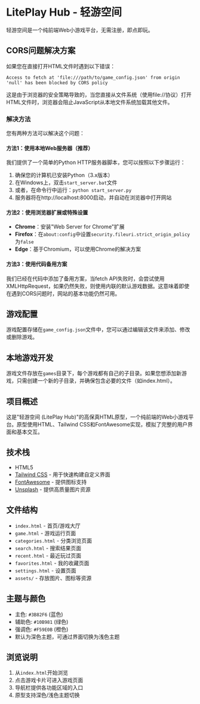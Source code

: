 # LitePlay Hub - 轻游空间

轻游空间是一个纯前端Web小游戏平台，无需注册，即点即玩。

## CORS问题解决方案

如果您在直接打开HTML文件时遇到以下错误：

```
Access to fetch at 'file:///path/to/game_config.json' from origin 'null' has been blocked by CORS policy
```

这是由于浏览器的安全策略导致的，当您直接从文件系统（使用file://协议）打开HTML文件时，浏览器会阻止JavaScript从本地文件系统加载其他文件。

### 解决方法

您有两种方法可以解决这个问题：

#### 方法1：使用本地Web服务器（推荐）

我们提供了一个简单的Python HTTP服务器脚本，您可以按照以下步骤运行：

1. 确保您的计算机已安装Python（3.x版本）
2. 在Windows上，双击`start_server.bat`文件
3. 或者，在命令行中运行：`python start_server.py`
4. 服务器将在http://localhost:8000启动，并自动在浏览器中打开网站

#### 方法2：使用浏览器扩展或特殊设置

- **Chrome**：安装"Web Server for Chrome"扩展
- **Firefox**：在`about:config`中设置`security.fileuri.strict_origin_policy`为`false`
- **Edge**：基于Chromium，可以使用Chrome的解决方案

#### 方法3：使用代码备用方案

我们已经在代码中添加了备用方案，当fetch API失败时，会尝试使用XMLHttpRequest，如果仍然失败，则使用内联的默认游戏数据。这意味着即使在遇到CORS问题时，网站的基本功能仍然可用。

## 游戏配置

游戏配置存储在`game_config.json`文件中，您可以通过编辑该文件来添加、修改或删除游戏。

## 本地游戏开发

游戏文件存放在`games`目录下，每个游戏都有自己的子目录。如果您想添加新游戏，只需创建一个新的子目录，并确保包含必要的文件（如index.html）。

## 项目概述

这是"轻游空间 (LitePlay Hub)"的高保真HTML原型，一个纯前端的Web小游戏平台。原型使用HTML、Tailwind CSS和FontAwesome实现，模拟了完整的用户界面和基本交互。

## 技术栈

- HTML5
- [Tailwind CSS](https://tailwindcss.com/) - 用于快速构建自定义界面
- [FontAwesome](https://fontawesome.com/) - 提供图标支持
- [Unsplash](https://unsplash.com/) - 提供高质量图片资源

## 文件结构

- `index.html` - 首页/游戏大厅
- `game.html` - 游戏运行页面
- `categories.html` - 分类浏览页面
- `search.html` - 搜索结果页面
- `recent.html` - 最近玩过页面
- `favorites.html` - 我的收藏页面
- `settings.html` - 设置页面
- `assets/` - 存放图片、图标等资源

## 主题与颜色

- 主色: `#3B82F6` (蓝色)
- 辅助色: `#10B981` (绿色)
- 强调色: `#F59E0B` (橙色)
- 默认为深色主题，可通过界面切换为浅色主题

## 浏览说明

1. 从`index.html`开始浏览
2. 点击游戏卡片可进入游戏页面
3. 导航栏提供各功能区域的入口
4. 原型支持深色/浅色主题切换 